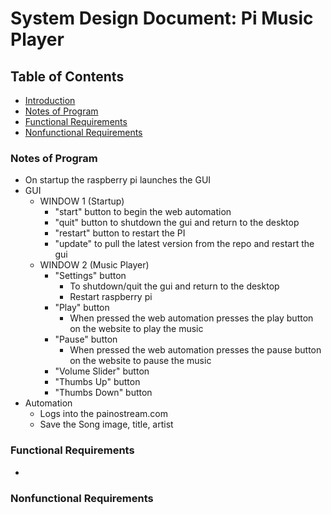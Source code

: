 

# System Design Document: Pi Music Player



## Table of Contents
- [Introduction]()
- [Notes of Program](#notes-of-program)
- [Functional Requirements](#functional-requirements)
- [Nonfunctional Requirements](#nonfunctional-requirements)


### Notes of Program
- On startup the raspberry pi launches the GUI
- GUI
    - WINDOW 1 (Startup)
        - "start" button to begin the web automation 
        - "quit" button to shutdown the gui and return to the desktop
        - "restart" button to restart the PI
        - "update" to pull the latest version from the repo and restart the gui
    - WINDOW 2 (Music Player)
        - "Settings" button
            - To shutdown/quit the gui and return to the desktop
            - Restart raspberry pi
        - "Play" button 
            - When pressed the web automation presses the play button on the website to play the music
        - "Pause" button 
            - When pressed the web automation presses the pause button on the website to pause the music
        - "Volume Slider" button 
        - "Thumbs Up" button 
        - "Thumbs Down" button 
- Automation
    - Logs into the painostream.com
    - Save the Song image, title, artist



### Functional Requirements
- 


### Nonfunctional Requirements

